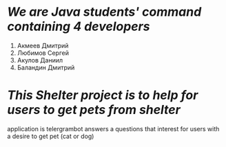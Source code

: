 # *We are Java students' command containing 4 developers*
1. Акмеев Дмитрий
2. Любимов Сергей
3. Акулов Даниил
4. Баландин Дмитрий
# *This Shelter project is to help for users to get pets from shelter*
application is telergrambot answers a questions that interest for users with a desire to get pet (cat or dog)

